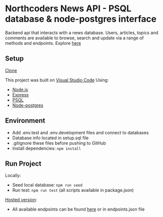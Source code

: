 # Northcoders News API - PSQL database & node-postgres interface

Backend api that interacts with a news database. Users, articles, topics and comments are available to browse, search and update via a range of methods and endpoints. Explore [here](https://news-api-9mot.onrender.com/api/articles)

## Setup

[Clone](https://github.com/lalauo/news-api.git)

This project was built on [Visual Studio Code](https://code.visualstudio.com/download)
Using:

- [Node.js](https://nodejs.org/en/download)
- [Express](https://expressjs.com/en/starter/installing.html)
- [PSQL](https://www.postgresql.org/download/)
- [Node-postgres](https://node-postgres.com/)

## Environment

- Add .env.test and .env.development files and connect to databases
- Database info located in setup.sql file
- .gitignore these files before pushing to GitHub
- Install dependencies: `npm install`

## Run Project

Locally:
- Seed local database: `npm run seed`
- Run test: `npm run test`
(all scripts available in package.json)

[Hosted version](https://news-api-9mot.onrender.com):
- All available endpoints can be found [here](https://news-api-9mot.onrender.com/api) or in endpoints.json file

